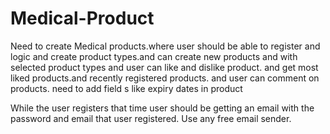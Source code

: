 # Medical-Product

Need to create Medical products.where user should be able to register and logic and create product types.and can create new products 
and with selected product types and user can like and dislike product. and get most liked products.and recently registered products. 
and user can comment on products. need to add field s like expiry dates in product

While the user registers that time user should be getting an email with the password and email that user registered. Use any free email sender.

